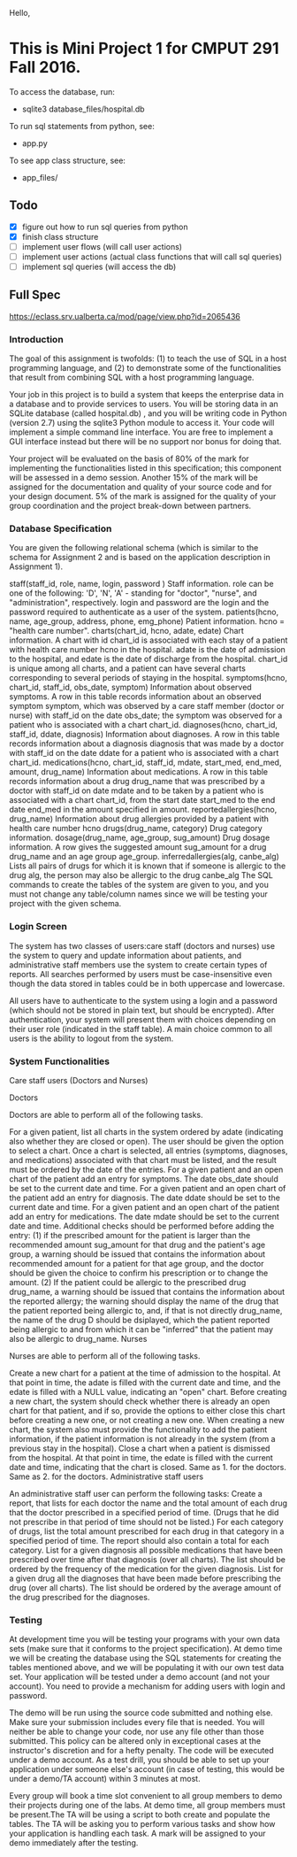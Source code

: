 Hello, 

# This is Mini Project 1 for CMPUT 291 Fall 2016.

To access the database, run:
  - sqlite3 database_files/hospital.db

To run sql statements from python, see:
  - app.py 
  
To see app class structure, see: 
  - app_files/
  
## Todo
- [x] figure out how to run sql queries from python
- [x] finish class structure
- [ ] implement user flows (will call user actions)
- [ ] implement user actions (actual class functions that will call sql queries)
- [ ] implement sql queries (will access the db)

## Full Spec
https://eclass.srv.ualberta.ca/mod/page/view.php?id=2065436

### Introduction

The goal of this assignment is twofolds: (1) to teach the use of SQL in a host programming language, and (2) to demonstrate some of the functionalities that result from combining SQL with a host programming language.

Your job in this project is to build a system that keeps the enterprise data in a database and to provide services to users. You will be storing data in an SQLite database (called hospital.db) , and you will be writing code in Python (version 2.7) using the sqlite3 Python module to access it. Your code will implement a simple command line interface. You are free to implement a GUI interface instead but there will be no support nor bonus for doing that. 

Your project will be evaluated on the basis of 80% of the mark for implementing the functionalities listed in this specification; this component will be assessed in a demo session. Another 15% of the mark will be assigned for the documentation and quality of your source code and for your design document. 5% of the mark is assigned for the quality of your group coordination and the project break-down between partners.

### Database Specification

You are given the following relational schema (which is similar to the schema for Assignment 2 and is based on the application description in Assignment 1).

staff(staff_id, role, name, login, password )
Staff information. role can be one of the following: 'D', 'N', 'A' - standing for "doctor", "nurse", and "administration", respectively. login and password are the login and the password required to authenticate as a user of the system.
patients(hcno, name, age_group, address, phone, emg_phone)
Patient information. hcno =  "health care number".
charts(chart_id, hcno, adate, edate)
Chart information. A chart with id chart_id is associated with each stay of a patient with health care number hcno in the hospital. adate is the date of admission to the hospital, and edate is the date of discharge from the hospital. chart_id is unique among all charts, and a patient can have several charts corresponding to several periods of staying in the hospital.
symptoms(hcno, chart_id, staff_id, obs_date, symptom)
Information about observed symptoms. A row in this table records information about an observed symptom symptom, which was observed by a care staff member (doctor or nurse) with staff_id on the date obs_date; the symptom was observed for a patient who is associated with a chart chart_id.
diagnoses(hcno, chart_id, staff_id, ddate, diagnosis)
Information about diagnoses. A row in this table records information about a diagnosis diagnosis that was made by a doctor with staff_id on the date ddate for a patient who is associated with a chart chart_id.
medications(hcno, chart_id, staff_id, mdate, start_med, end_med, amount, drug_name)
Information about medications. A row in this table records information about a drug drug_name that was prescribed by a doctor with staff_id on date mdate and to be taken by a patient who is associated with a chart chart_id, from the start date start_med to the end date end_med in the amount specified in amount.
reportedallergies(hcno, drug_name)
Information about drug allergies provided by a patient with health care number hcno
drugs(drug_name, category)
Drug category information.
dosage(drug_name, age_group, sug_amount)
Drug dosage information. A row gives the suggested amount sug_amount for a drug drug_name and an age group age_group.
inferredallergies(alg, canbe_alg)
Lists all pairs of drugs for which it is known that if someone is allergic to the drug alg, the person may also be allergic to the drug canbe_alg
The SQL commands to create the tables of the system are given to you, and you must not change any table/column names since we will be testing your project with the given schema.

### Login Screen

The system has two classes of users:care staff (doctors and nurses) use the system to query and update information about patients, and administrative staff members use the system to create certain types of reports. All searches performed by users must be case-insensitive even though the data stored in tables could be in both uppercase and lowercase.

All users have to authenticate to the system using a login and a password (which should not be stored in plain text, but should be encrypted). After authentication, your system will present them with choices depending on their user role (indicated in the staff table). A main choice common to all users is the ability to logout from the system.

### System Functionalities

Care staff users (Doctors and Nurses)

Doctors

Doctors are able to perform all of the following tasks.

For a given patient, list all charts in the system ordered by adate (indicating also whether they are closed or open). The user should be given the option to select a chart. Once a chart is selected, all entries (symptoms, diagnoses, and medications) associated with that chart must be listed, and the result must be ordered by the date of the entries.
For a given patient and an open chart of the patient add an entry for symptoms. The date obs_date should be set to the current date and time.
For a given patient and an open chart of the patient add an entry for diagnosis. The date ddate should be set to the current date and time.
For a given patient and an open chart of the patient add an entry for medications. The date mdate should be set to the current date and time. Additional checks should be performed before adding the entry: (1) if the prescribed amount for the patient is larger than the recommended amount sug_amount for that drug and the patient's age group, a warning should be issued that contains the information about recommended amount for a patient for that age group, and the doctor should be given the choice to confirm his prescription or to change the amount. (2) If the patient could be allergic to the prescribed drug drug_name, a warning should be issued that contains the information about the reported allergy; the warning should display the name of the drug that the patient reported being allergic to, and, if that is not directly drug_name, the name of the drug D  should be dsiplayed, which the patient reported being allergic to and from which it can be "inferred" that the patient may also be allergic to drug_name.
Nurses

Nurses are able to perform all of the following tasks.

Create a new chart for a patient at the time of admission to the hospital. At that point in time, the adate is filled with the current date and time, and the edate is filled with a NULL value, indicating an "open" chart. Before creating a new chart, the system should check whether there is already an open chart for that patient, and if so, provide the options to either close this chart before creating a new one, or not creating a new one. When creating a new chart, the system also must provide the functionality to add the patient information, if the patient information is not already in the system (from a previous stay in the hospital).
Close a chart when a patient is dismissed from the hospital. At that point in time, the edate is filled with the current date and time, indicating that the chart is closed.
Same as 1. for the doctors.
Same as 2. for the doctors.
Administrative staff users

An administrative staff user can perform the following tasks:
Create a report, that lists for each doctor the name and the total amount of each drug that the doctor prescribed in a specified period of time. (Drugs that he did not prescribe in that period of time should not be listed.)
For each category of drugs, list the total amount prescribed for each drug in that category in a specified period of time. The report should also contain a total for each category.
List for a given diagnosis all possible medications that have been prescribed over time after that diagnosis (over all charts). The list should be ordered by the frequency of the medication for the given diagnosis.
List for a given drug all the diagnoses that have been made before prescribing the drug (over all charts). The list should be ordered by the average amount of the drug prescribed for the diagnoses.


### Testing

At development time you will be testing your programs with your own data sets (make sure that it conforms to the project specification). At demo time we will be creating the database using the SQL statements for creating the tables mentioned above, and we will be populating it with our own test data set. Your application will be tested under a demo account (and not your account). You need to provide a mechanism for adding users with login and password.

The demo will be run using the source code submitted and nothing else. Make sure your submission includes every file that is needed. You will neither be able to change your code, nor use any file other than those submitted. This policy can be altered only in exceptional cases at the instructor's discretion and for a hefty penalty. The code will be executed under a demo account. As a test drill, you should be able to set up your application under someone else's account (in case of testing, this would be under a demo/TA account) within 3 minutes at most.

Every group will book a time slot convenient to all group members to demo their projects during one of the labs. At demo time, all group members must be present.The TA will be using a script to both create and populate the tables. The TA will be asking you to perform various tasks and show how your application is handling each task. A mark will be assigned to your demo immediately after the testing.
